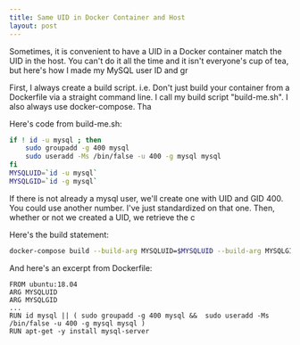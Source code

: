 ```yaml
---
title: Same UID in Docker Container and Host
layout: post
---
```


Sometimes, it is convenient to have a UID in a Docker container match the UID in the host.  You can't do it all the time and it isn't everyone's cup of tea, but here's how I made my MySQL user ID and gr

First, I always create a build script.  i.e. Don't just build your container from a Dockerfile via a straight command line.  I call my build script "build-me.sh".  I also always use docker-compose.  Tha

Here's code from build-me.sh:

```bash
if ! id -u mysql ; then
    sudo groupadd -g 400 mysql
    sudo useradd -Ms /bin/false -u 400 -g mysql mysql
fi
MYSQLUID=`id -u mysql`
MYSQLGID=`id -g mysql`
```

If there is not already a mysql user, we'll create one with UID and GID 400.  You could use another number.  I've just standardized on that one.  Then, whether or not we created a UID, we retrieve the c

Here's the build statement:

```bash
docker-compose build --build-arg MYSQLUID=$MYSQLUID --build-arg MYSQLGID=$MYSQLGID
```

And here's an excerpt from Dockerfile:

```text
FROM ubuntu:18.04
ARG MYSQLUID
ARG MYSQLGID
...
RUN id mysql || ( sudo groupadd -g 400 mysql &&  sudo useradd -Ms /bin/false -u 400 -g mysql mysql )
RUN apt-get -y install mysql-server
```
